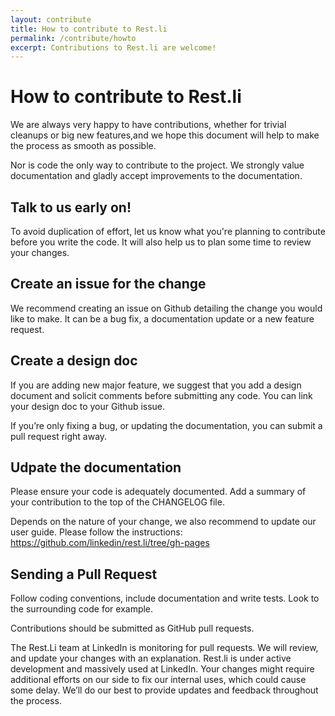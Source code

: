 ```yaml
---
layout: contribute
title: How to contribute to Rest.li
permalink: /contribute/howto
excerpt: Contributions to Rest.li are welcome!
---
```


# How to contribute to Rest.li

We are always very happy to have contributions, whether for trivial cleanups or big new features,and we hope this document will help to make the process as smooth as possible.

Nor is code the only way to contribute to the project. We strongly value documentation and gladly accept improvements to the documentation.


## Talk to us early on!

To avoid duplication of effort, let us know what you're planning to contribute before you write the code. It will also help us to plan some time to review your changes.

## Create an issue for the change

We recommend creating an issue on Github detailing the change you would like to make. It can be a bug fix, a documentation update or a new feature request.

## Create a design doc

If you are adding new major feature, we suggest that you add a design document and solicit comments before submitting any code. You can link your design doc to your Github issue.

If you’re only fixing a bug, or updating the documentation, you can submit a pull request right away.

## Udpate the documentation

Please ensure your code is adequately documented. Add a summary of your contribution to the top of the CHANGELOG file.

Depends on the nature of your change, we also recommend to update our user guide. Please follow the instructions: https://github.com/linkedin/rest.li/tree/gh-pages

## Sending a Pull Request

Follow coding conventions, include documentation and write tests. Look to the surrounding code for example.

Contributions should be submitted as GitHub pull requests.

The Rest.Li team at LinkedIn is monitoring for pull requests. We will review, and update your changes with an explanation. Rest.li is under active development and massively used at LinkedIn. Your changes might require additional efforts on our side to fix our internal uses, which could cause some delay. We’ll do our best to provide updates and feedback throughout the process.
